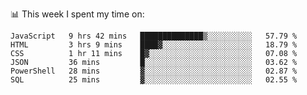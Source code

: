 📊 This week I spent my time on:
<!--START_SECTION:waka-->

```text
JavaScript   9 hrs 42 mins   ██████████████▒░░░░░░░░░░   57.79 %
HTML         3 hrs 9 mins    ████▓░░░░░░░░░░░░░░░░░░░░   18.79 %
CSS          1 hr 11 mins    █▓░░░░░░░░░░░░░░░░░░░░░░░   07.08 %
JSON         36 mins         █░░░░░░░░░░░░░░░░░░░░░░░░   03.62 %
PowerShell   28 mins         ▓░░░░░░░░░░░░░░░░░░░░░░░░   02.87 %
SQL          25 mins         ▓░░░░░░░░░░░░░░░░░░░░░░░░   02.55 %
```

<!--END_SECTION:waka-->

